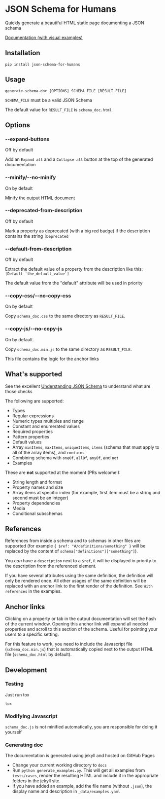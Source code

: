 # JSON Schema for Humans

Quickly generate a beautiful HTML static page documenting a JSON schema

[Documentation (with visual examples)](https://coveooss.github.io/json-schema-for-humans)

## Installation
```
pip install json-schema-for-humans
```

## Usage

```
generate-schema-doc [OPTIONS] SCHEMA_FILE [RESULT_FILE]
```

`SCHEMA_FILE` must be a valid JSON Schema

The default value for `RESULT_FILE` is `schema_doc.html`

## Options

### --expand-buttons
Off by default

Add an `Expand all` and a `Collapse all` button at the top of the generated documentation

### --minify/--no-minify
On by default

Minify the output HTML document

### --deprecated-from-description
Off by default

Mark a property as deprecated (with a big red badge) if the description contains the string `[Deprecated`

### --default-from-description
Off by default

Extract the default value of a property from the description like this: ``[Default `the_default_value`]``

The default value from the "default" attribute will be used in priority

### --copy-css/--no-copy-css
On by default

Copy `schema_doc.css` to the same directory as `RESULT_FILE`.

### --copy-js/--no-copy-js
On by default.

Copy `schema_doc.min.js` to the same directory as `RESULT_FILE`.

This file contains the logic for the anchor links

## What's supported

See the excellent [Understanding JSON Schema](https://json-schema.org/understanding-json-schema/index.html) to understand what are those checks

The following are supported:
- Types
- Regular expressions
- Numeric types multiples and range
- Constant and enumerated values
- Required properties
- Pattern properties
- Default values
- Array `minItems`, `maxItems`, `uniqueItems`, `items` (schema that must apply to all of the array items), and `contains`
- Combining schema with `oneOf`, `allOf`, `anyOf`, and `not`
- Examples

These are **not** supported at the moment (PRs welcome!):
- String length and format
- Property names and size
- Array items at specific index (for example, first item must be a string and second must be an integer)
- Property dependencies
- Media
- Conditional subschemas

## References

References from inside a schema and to schemas in other files are supported (for example `{ $ref: "#/definitions/something" }` will be replaced by the 
content of `schema["definitions"]["something"]`).

You _can_ have a `description` next to a `$ref`, it will be displayed in priority to the description from the referenced element.

If you have several attributes using the same definition, the definition will only be rendered once.
All other usages of the same definition will be replaced with an anchor link to the first render of the definition.
See `With references` in the examples.

## Anchor links
Clicking on a property or tab in the output documentation will set the hash of the current window. Opening this anchor link will expand all needed properties and scroll to this section of the schema. Useful for pointing your users to a specific setting.

For this feature to work, you need to include the Javascript file (`schema_doc.min.js`) that is automatically copied next to the output HTML file (`schema_doc.html` by default).

## Development

### Testing
Just run tox

`tox`

### Modifying Javascript
`schema_doc.js` is not minified automatically, you are responsible for doing it yourself

### Generating doc
The documentation is generated using jekyll and hosted on GitHub Pages

- Change your current working directory to `docs`
- Run ``python generate_examples.py``. This will get all examples from `tests/cases`, render the resulting HTML and
 include it in the appropriate folders in the jekyll site.
- If you have added an example, add the file name (without `.json`), the display name and description in `_data/examples.yaml`